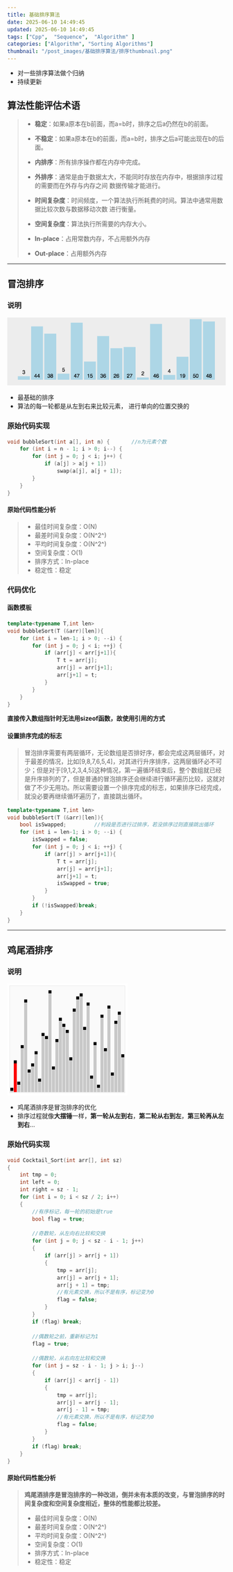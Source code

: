 ```yaml
---
title: 基础排序算法
date: 2025-06-10 14:49:45
updated: 2025-06-10 14:49:45
tags: ["Cpp",  "Sequence",  "Algorithm" ]
categories: ["Algorithm", "Sorting Algorithms"]
thumbnail: "/post_images/基础排序算法/排序thumbnail.png"
---
```


- 对一些排序算法做个归纳
- 持续更新

## 算法性能评估术语

> - **稳定**：如果a原本在b前面，而a=b时，排序之后a仍然在b的前面。
> - **不稳定**：如果a原本在b的前面，而a=b时，排序之后a可能出现在b的后面。
>
> - **内排序**：所有排序操作都在内存中完成。
> - **外排序**：通常是由于数据太大，不能同时存放在内存中，根据排序过程的需要而在外存与内存之间 数据传输才能进行。
>
> - **时间复杂度**：时间频度，一个算法执行所耗费的时间。算法中通常用数据比较次数与数据移动次数 进行衡量。
> - **空间复杂度**：算法执行所需要的内存大小。
>
> - **In-place**：占用常数内存，不占用额外内存
> - **Out-place**：占用额外内存

---

## 冒泡排序

### 说明
![冒泡排序](/post_images/基础排序算法/冒泡排序.gif)

- 最基础的排序
- 算法的每⼀轮都是从左到右来⽐较元素， 进⾏单向的位置交换的 

### 原始代码实现

~~~cpp
void bubbleSort(int a[], int n) {		//n为元素个数
    for (int i = n - 1; i > 0; i--) {
        for (int j = 0; j < i; j++) {
            if (a[j] > a[j + 1])
                swap(a[j], a[j + 1]);
        }
    }
}
~~~
#### 原始代码性能分析

> - 最佳时间复杂度：O(N)
> - 最差时间复杂度：O(N^2^)
> - 平均时间复杂度：O(N^2^)
> - 空间复杂度：O(1)
> - 排序方式：In-place
> - 稳定性：稳定

### 代码优化

#### 函数模板

~~~ cpp
template<typename T,int len>
void bubbleSort(T (&arr)[len]){
    for (int i = len-1; i > 0; --i) {
        for (int j = 0; j < i; ++j) {
            if (arr[j] < arr[j+1]){
                T t = arr[j];
                arr[j] = arr[j+1];
                arr[j+1] = t;
            }
        }
    }
}
~~~

**直接传入数组指针时无法用sizeof函数，故使用引用的方式**

#### 设置排序完成的标志

> 冒泡排序需要有两层循环，无论数组是否排好序，都会完成这两层循环，对于最差的情况，比如[9,8,7,6,5,4]，对其进行升序排序，这两层循环必不可少；但是对于[9,1,2,3,4,5]这种情况，第一遍循环结束后，整个数组就已经是升序排列的了，但是普通的冒泡排序还会继续进行循环遍历比较，这就对做了不少无用功。所以需要设置一个排序完成的标志，如果排序已经完成，就没必要再继续循环遍历了，直接跳出循环。

~~~cpp
template<typename T,int len>
void bubbleSort(T (&arr)[len]){
    bool isSwapped;			//判段是否进行过排序，若没排序过则直接跳出循环
    for (int i = len-1; i > 0; --i) {
        isSwapped = false;
        for (int j = 0; j < i; ++j) {
            if (arr[j] > arr[j+1]){
                T t = arr[j];
                arr[j] = arr[j+1];
                arr[j+1] = t;
                isSwapped = true;
            }
        }
        if (!isSwapped)break;
    }
}
~~~




---

## 鸡尾酒排序

### 说明

![鸡尾酒排序](/post_images/基础排序算法/鸡尾酒排序.gif)

- 鸡尾酒排序是冒泡排序的优化
- 排序过程就像**大摆锤**一样，**第一轮从左到右**，**第二轮从右到左**，**第三轮再从左到右**…

### 原始代码实现

~~~cpp
void Cocktail_Sort(int arr[], int sz)
{
	int tmp = 0;
	int left = 0;
	int right = sz - 1;
	for (int i = 0; i < sz / 2; i++)
	{
		//有序标记，每一轮的初始是true
		bool flag = true;

		//奇数轮，从左向右比较和交换
		for (int j = 0; j < sz - i - 1; j++)
		{
			if (arr[j] > arr[j + 1])
			{
				tmp = arr[j];
				arr[j] = arr[j + 1];
				arr[j + 1] = tmp;
				//有元素交换，所以不是有序，标记变为0
				flag = false;
			}
		}
		if (flag) break;

		//偶数轮之前，重新标记为1
		flag = true;

		//偶数轮，从右向左比较和交换
		for (int j = sz - i - 1; j > i; j--)
		{
			if (arr[j] < arr[j - 1])
			{
				tmp = arr[j];
				arr[j] = arr[j - 1];
				arr[j - 1] = tmp;
				//有元素交换，所以不是有序，标记变为0
				flag = false;
			}
		}
		if (flag) break;
	}
}
~~~

#### 原始代码性能分析

> **鸡尾酒排序是冒泡排序的一种改进，倒并未有本质的改变，与冒泡排序的时间复杂度和空间复杂度相近，整体的性能都比较差。**
>
> - 最佳时间复杂度：O(N)
> - 最差时间复杂度：O(N^2^)
> - 平均时间复杂度：O(N^2^)
> - 空间复杂度：O(1)
> - 排序方式：In-place
> - 稳定性：稳定
